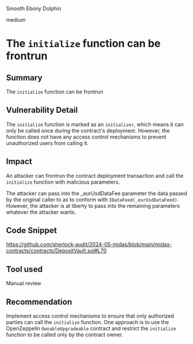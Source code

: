 Smooth Ebony Dolphin

medium

# The `initialize` function can be frontrun

## Summary
The `initialize` function can be frontrun

## Vulnerability Detail
The `initialize` function is marked as an `initializer`, which means it can only be called once during the contract's deployment. However, the function does not have any access control mechanisms to prevent unauthorized users from calling it.

## Impact
An attacker can frontrun the contract deployment transaction and call the `initialize` function with malicious parameters. 

The attacker can pass into the _eurUsdDataFee parameter the data passed by the original caller to as to conform with `IDataFeed(_eurUsdDataFeed)`. However, the attacker is at liberty to pass into the remaining parameters whatever the attacker wants.

## Code Snippet
https://github.com/sherlock-audit/2024-05-midas/blob/main/midas-contracts/contracts/DepositVault.sol#L70

## Tool used
Manual review

## Recommendation
Implement access control mechanisms to ensure that only authorized parties can call the `initialize` function. One approach is to use the OpenZeppelin `OwnableUpgradeable` contract and restrict the `initialize` function to be called only by the contract owner.

